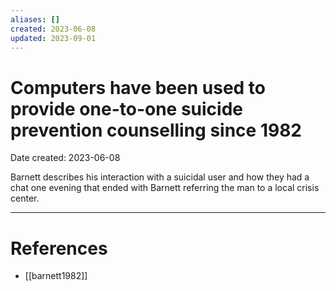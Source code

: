 ```yaml
---
aliases: []
created: 2023-06-08
updated: 2023-09-01
---
```


# Computers have been used to provide one-to-one suicide prevention counselling since 1982
Date created: 2023-06-08

Barnett describes his interaction with a suicidal user and how they had a chat one evening that ended with Barnett referring the man to a local crisis center.

---
# References
* [[barnett1982]]